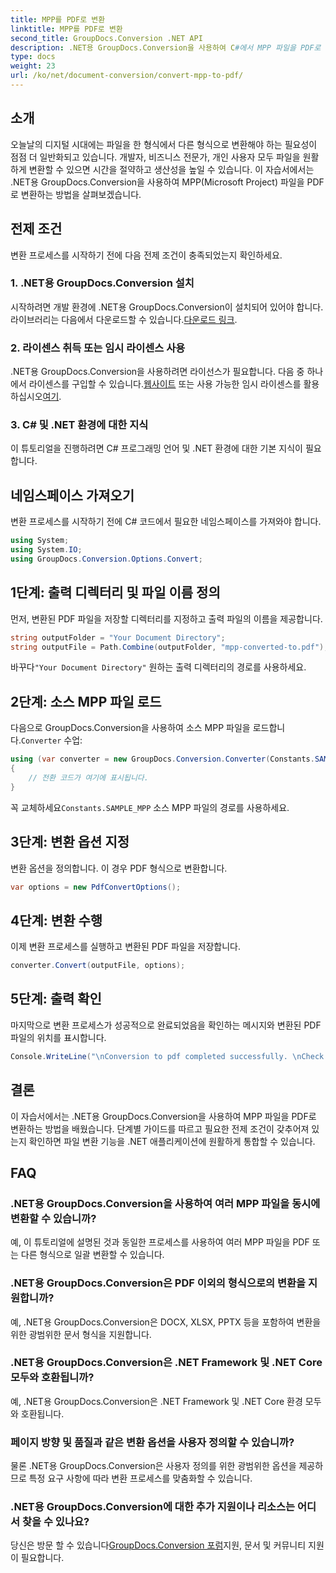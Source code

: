 ```yaml
---
title: MPP를 PDF로 변환
linktitle: MPP를 PDF로 변환
second_title: GroupDocs.Conversion .NET API
description: .NET용 GroupDocs.Conversion을 사용하여 C#에서 MPP 파일을 PDF로 변환하는 방법을 알아보세요. .NET 애플리케이션에 통합하려면 이 단계별 튜토리얼을 따르세요.
type: docs
weight: 23
url: /ko/net/document-conversion/convert-mpp-to-pdf/
---
```

## 소개
오늘날의 디지털 시대에는 파일을 한 형식에서 다른 형식으로 변환해야 하는 필요성이 점점 더 일반화되고 있습니다. 개발자, 비즈니스 전문가, 개인 사용자 모두 파일을 원활하게 변환할 수 있으면 시간을 절약하고 생산성을 높일 수 있습니다. 이 자습서에서는 .NET용 GroupDocs.Conversion을 사용하여 MPP(Microsoft Project) 파일을 PDF로 변환하는 방법을 살펴보겠습니다.
## 전제 조건
변환 프로세스를 시작하기 전에 다음 전제 조건이 충족되었는지 확인하세요.
### 1. .NET용 GroupDocs.Conversion 설치
 시작하려면 개발 환경에 .NET용 GroupDocs.Conversion이 설치되어 있어야 합니다. 라이브러리는 다음에서 다운로드할 수 있습니다.[다운로드 링크](https://releases.groupdocs.com/conversion/net/).
### 2. 라이센스 취득 또는 임시 라이센스 사용
 .NET용 GroupDocs.Conversion을 사용하려면 라이선스가 필요합니다. 다음 중 하나에서 라이센스를 구입할 수 있습니다.[웹사이트](https://purchase.groupdocs.com/buy) 또는 사용 가능한 임시 라이센스를 활용하십시오[여기](https://purchase.groupdocs.com/temporary-license/).
### 3. C# 및 .NET 환경에 대한 지식
이 튜토리얼을 진행하려면 C# 프로그래밍 언어 및 .NET 환경에 대한 기본 지식이 필요합니다.

## 네임스페이스 가져오기
변환 프로세스를 시작하기 전에 C# 코드에서 필요한 네임스페이스를 가져와야 합니다.
```csharp
using System;
using System.IO;
using GroupDocs.Conversion.Options.Convert;
```
## 1단계: 출력 디렉터리 및 파일 이름 정의
먼저, 변환된 PDF 파일을 저장할 디렉터리를 지정하고 출력 파일의 이름을 제공합니다.
```csharp
string outputFolder = "Your Document Directory";
string outputFile = Path.Combine(outputFolder, "mpp-converted-to.pdf");
```
 바꾸다`"Your Document Directory"` 원하는 출력 디렉터리의 경로를 사용하세요.
## 2단계: 소스 MPP 파일 로드
 다음으로 GroupDocs.Conversion을 사용하여 소스 MPP 파일을 로드합니다.`Converter` 수업:
```csharp
using (var converter = new GroupDocs.Conversion.Converter(Constants.SAMPLE_MPP))
{
    // 전환 코드가 여기에 표시됩니다.
}
```
꼭 교체하세요`Constants.SAMPLE_MPP` 소스 MPP 파일의 경로를 사용하세요.
## 3단계: 변환 옵션 지정
변환 옵션을 정의합니다. 이 경우 PDF 형식으로 변환합니다.
```csharp
var options = new PdfConvertOptions();
```
## 4단계: 변환 수행
이제 변환 프로세스를 실행하고 변환된 PDF 파일을 저장합니다.
```csharp
converter.Convert(outputFile, options);
```
## 5단계: 출력 확인
마지막으로 변환 프로세스가 성공적으로 완료되었음을 확인하는 메시지와 변환된 PDF 파일의 위치를 표시합니다.
```csharp
Console.WriteLine("\nConversion to pdf completed successfully. \nCheck output in {0}", outputFolder);
```

## 결론
이 자습서에서는 .NET용 GroupDocs.Conversion을 사용하여 MPP 파일을 PDF로 변환하는 방법을 배웠습니다. 단계별 가이드를 따르고 필요한 전제 조건이 갖추어져 있는지 확인하면 파일 변환 기능을 .NET 애플리케이션에 원활하게 통합할 수 있습니다.
## FAQ
### .NET용 GroupDocs.Conversion을 사용하여 여러 MPP 파일을 동시에 변환할 수 있습니까?
예, 이 튜토리얼에 설명된 것과 동일한 프로세스를 사용하여 여러 MPP 파일을 PDF 또는 다른 형식으로 일괄 변환할 수 있습니다.
### .NET용 GroupDocs.Conversion은 PDF 이외의 형식으로의 변환을 지원합니까?
예, .NET용 GroupDocs.Conversion은 DOCX, XLSX, PPTX 등을 포함하여 변환을 위한 광범위한 문서 형식을 지원합니다.
### .NET용 GroupDocs.Conversion은 .NET Framework 및 .NET Core 모두와 호환됩니까?
예, .NET용 GroupDocs.Conversion은 .NET Framework 및 .NET Core 환경 모두와 호환됩니다.
### 페이지 방향 및 품질과 같은 변환 옵션을 사용자 정의할 수 있습니까?
물론 .NET용 GroupDocs.Conversion은 사용자 정의를 위한 광범위한 옵션을 제공하므로 특정 요구 사항에 따라 변환 프로세스를 맞춤화할 수 있습니다.
### .NET용 GroupDocs.Conversion에 대한 추가 지원이나 리소스는 어디서 찾을 수 있나요?
 당신은 방문 할 수 있습니다[GroupDocs.Conversion 포럼](https://forum.groupdocs.com/c/conversion/11)지원, 문서 및 커뮤니티 지원이 필요합니다.